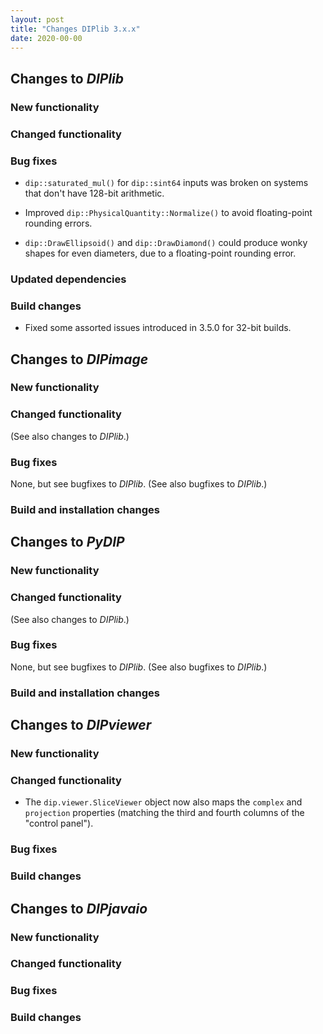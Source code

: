 ```yaml
---
layout: post
title: "Changes DIPlib 3.x.x"
date: 2020-00-00
---
```


## Changes to *DIPlib*

### New functionality

### Changed functionality

### Bug fixes

- `dip::saturated_mul()` for `dip::sint64` inputs was broken on systems that don't have 128-bit arithmetic.

- Improved `dip::PhysicalQuantity::Normalize()` to avoid floating-point rounding errors.

- `dip::DrawEllipsoid()` and `dip::DrawDiamond()` could produce wonky shapes for even diameters,
  due to a floating-point rounding error.

### Updated dependencies

### Build changes

- Fixed some assorted issues introduced in 3.5.0 for 32-bit builds.



## Changes to *DIPimage*

### New functionality

### Changed functionality

(See also changes to *DIPlib*.)

### Bug fixes

None, but see bugfixes to *DIPlib*.
(See also bugfixes to *DIPlib*.)

### Build and installation changes




## Changes to *PyDIP*

### New functionality

### Changed functionality

(See also changes to *DIPlib*.)

### Bug fixes

None, but see bugfixes to *DIPlib*.
(See also bugfixes to *DIPlib*.)

### Build and installation changes




## Changes to *DIPviewer*

### New functionality

### Changed functionality

- The `dip.viewer.SliceViewer` object now also maps the `complex` and `projection` properties
  (matching the third and fourth columns of the "control panel").

### Bug fixes

### Build changes




## Changes to *DIPjavaio*

### New functionality

### Changed functionality

### Bug fixes

### Build changes
